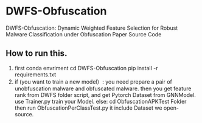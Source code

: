 # DWFS-Obfuscation
DWFS-Obfuscation: Dynamic Weighted Feature Selection for Robust Malware Classification under Obfuscation  Paper Source Code

## How to run this.

1. first conda envriment
   cd DWFS-Obfuscation
   pip install -r requirements.txt
3. if (you want to train a new model）:
       you need prepare a pair of unobfuscation malware and obfuscated malware.
       then you get feature rank from DWFS folder script,
       and get Pytorch Dataset from GNNModel.
       use Trainer.py train your Model.
   else:
       cd ObfuscationAPKTest Folder
       then run ObfuscationPerClassTest.py
       it include Dataset we open-source.
